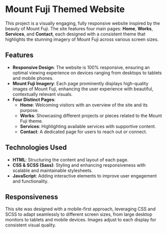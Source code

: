 # Mount Fuji Themed Website

This project is a visually engaging, fully responsive website inspired by the beauty of Mount Fuji. The site features four main pages: **Home**, **Works**, **Services**, and **Contact**, each designed with a consistent theme that highlights the stunning imagery of Mount Fuji across various screen sizes.

## Features

- **Responsive Design**: The website is 100% responsive, ensuring an optimal viewing experience on devices ranging from desktops to tablets and mobile phones.
- **Mount Fuji Imagery**: Each page prominently displays high-quality images of Mount Fuji, enhancing the user experience with beautiful, contextually relevant visuals.
- **Four Distinct Pages**:
  - **Home**: Welcoming visitors with an overview of the site and its purpose.
  - **Works**: Showcasing different projects or pieces related to the Mount Fuji theme.
  - **Services**: Highlighting available services with supportive content.
  - **Contact**: A dedicated page for users to reach out or connect.

## Technologies Used

- **HTML**: Structuring the content and layout of each page.
- **CSS & SCSS (Sass)**: Styling and enhancing responsiveness with scalable and maintainable stylesheets.
- **JavaScript**: Adding interactive elements to improve user engagement and functionality.

## Responsiveness

This site was designed with a mobile-first approach, leveraging CSS and SCSS to adapt seamlessly to different screen sizes, from large desktop monitors to tablets and mobile devices. Images adjust to each display for consistent visual quality.
